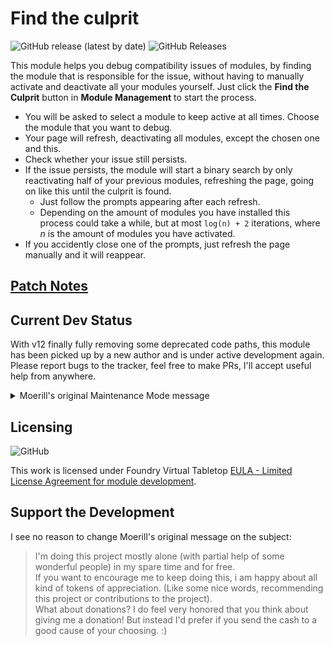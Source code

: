 # Find the culprit

<img alt="GitHub release (latest by date)" src="https://img.shields.io/github/v/release/esheyw/find-the-culprit?style=for-the-badge"> <img alt="GitHub Releases" src="https://img.shields.io/github/downloads/esheyw/find-the-culprit/latest/total?style=for-the-badge">

This module helps you debug compatibility issues of modules, by finding the module that is responsible for the issue, without having to manually activate and deactivate all your modules yourself. Just click the **Find the Culprit** button in **Module Management** to start the process.

- You will be asked to select a module to keep active at all times. Choose the module that you want to debug.
- Your page will refresh, deactivating all modules, except the chosen one and this.
- Check whether your issue still persists.
- If the issue persists, the module will start a binary search by only reactivating half of your previous modules, refreshing the page, going on like this until the culprit is found.
  - Just follow the prompts appearing after each refresh.
  - Depending on the amount of modules you have installed this process could take a while, but at most `log(n) + 2` iterations, where _n_ is the amount of modules you have activated.
- If you accidently close one of the prompts, just refresh the page manually and it will reappear.

## [Patch Notes](https://github.com/esheyw/find-the-culprit/blob/main/CHANGELOG.md)

## Current Dev Status

With v12 finally fully removing some deprecated code paths, this module has been picked up by a new author and is under active development again. Please report bugs to the tracker, feel free to make PRs, I'll accept useful help from anywhere.

<details><summary>Moerill's original Maintenance Mode message</summary>
This repository is no longer receiving active attention. In my opinion this module is complete and stable, and i'll be focusing my efforts on other modules/stuff. PR's are welcome and i'll try to investigate bugs and keep this module up to date with Foundry, when i find the time to do so.  
That said, feel free to keep suggesting features, if i find something interesting i may end up implementing it.
</details>

## Licensing

<img alt="GitHub" src="https://img.shields.io/github/license/moerill/fvtt-find-the-culprit?style=for-the-badge">

This work is licensed under Foundry Virtual Tabletop [EULA - Limited License Agreement for module development](https://foundryvtt.com/article/license/).

## Support the Development

I see no reason to change Moerill's original message on the subject:

> I'm doing this project mostly alone (with partial help of some wonderful people) in my spare time and for free.  
If you want to encourage me to keep doing this, i am happy about all kind of tokens of appreciation. (Like some nice words, recommending this project or contributions to the project).  
What about donations? I do feel very honored that you think about giving me a donation! But instead I'd prefer if you send the cash to a good cause of your choosing. :)
